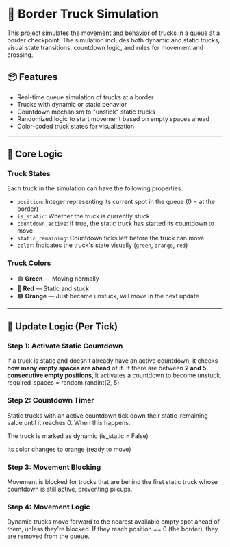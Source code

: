 # 🚛 Border Truck Simulation

This project simulates the movement and behavior of trucks in a queue at a border checkpoint. The simulation includes both dynamic and static trucks, visual state transitions, countdown logic, and rules for movement and crossing.

## 📦 Features

- Real-time queue simulation of trucks at a border
- Trucks with dynamic or static behavior
- Countdown mechanism to "unstick" static trucks
- Randomized logic to start movement based on empty spaces ahead
- Color-coded truck states for visualization

---

## 🧠 Core Logic

### Truck States

Each truck in the simulation can have the following properties:

- `position`: Integer representing its current spot in the queue (0 = at the border)
- `is_static`: Whether the truck is currently stuck
- `countdown_active`: If true, the static truck has started its countdown to move
- `static_remaining`: Countdown ticks left before the truck can move
- `color`: Indicates the truck's state visually (`green`, `orange`, `red`)

### Truck Colors

- 🟢 **Green** — Moving normally
- 🔴 **Red** — Static and stuck
- 🟠 **Orange** — Just became unstuck, will move in the next update

---

## 🔁 Update Logic (Per Tick)

### Step 1: Activate Static Countdown

If a truck is static and doesn't already have an active countdown, it checks **how many empty spaces are ahead** of it. If there are between **2 and 5 consecutive empty positions**, it activates a countdown to become unstuck.
required_spaces = random.randint(2, 5)

### Step 2: Countdown Timer
Static trucks with an active countdown tick down their static_remaining value until it reaches 0. When this happens:

The truck is marked as dynamic (is_static = False)

Its color changes to orange (ready to move)

### Step 3: Movement Blocking
Movement is blocked for trucks that are behind the first static truck whose countdown is still active, preventing pileups.


### Step 4: Movement Logic
Dynamic trucks move forward to the nearest available empty spot ahead of them, unless they're blocked. If they reach position == 0 (the border), they are removed from the queue.
